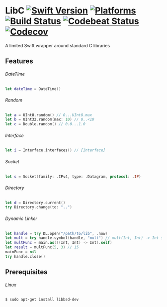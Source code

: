 LibC [![Swift Version](https://img.shields.io/badge/Swift-4.1-orange.svg)](https://swift.org/download/#releases) [![Platforms](https://img.shields.io/badge/Platforms-macOS%20|%20Linux-lightgray.svg)](https://swift.org/download/#releases) [![Build Status](https://travis-ci.org/DavidSkrundz/LibC.svg?branch=master)](https://travis-ci.org/DavidSkrundz/LibC) [![Codebeat Status](https://codebeat.co/badges/ef1bd196-3a7c-41c5-a1fd-3a5c2f6aea55)](https://codebeat.co/projects/github-com-davidskrundz-libc) [![Codecov](https://codecov.io/gh/DavidSkrundz/LibC/branch/master/graph/badge.svg)](https://codecov.io/gh/DavidSkrundz/LibC)
====

A limited Swift wrapper around standard C libraries


Features
--------

###### DateTime
```Swift
let dateTime = DateTime()
```

###### Random
```Swift
let a = UInt8.random() // 0...UInt8.max
let b = UInt32.random(max: 10) // 0..<10
let c = Double.random() // 0.0...1.0
```

###### Interface
```Swift
let i = Interface.interfaces() // [Interface]
```

###### Socket
```Swift
let s = Socket(family: .IPv4, type: .Datagram, protocol: .IP)
```

###### Directory
```Swift
let d = Directory.current()
try Directory.change(to: "..")
```

###### Dynamic Linker
```Swift
let handle = try DL.open("/path/to/lib", .now)
let mult = try handle.symbol(handle, "mult") // mult(Int, Int) -> Int { return $0 * $1 }
let multFunc = main.as(((Int, Int) -> Int).self)
let result = multFunc(5, 3) // 15
mainFunc = nil
try handle.close()
```

Prerequisites
-------------

###### Linux
`$ sudo apt-get install libbsd-dev`
